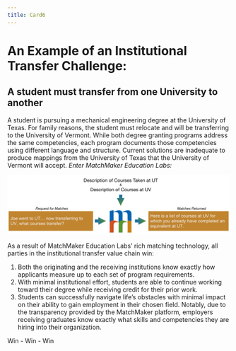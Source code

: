 ```yaml
---
title: Card6
---
```

# An Example of an Institutional Transfer Challenge:

## A student must transfer from one University to another

A student is pursuing a mechanical engineering degree at the University of Texas.  For family reasons, the student must relocate and will be transferring to the University of Vermont. While both degree granting programs address the same competencies, each program documents those competencies using different language and structure. Current solutions are inadequate to produce mappings from the University of Texas that the University of Vermont will accept. *Enter MatchMaker Education Labs:*

![Alt Text for Sample Image](/mmassets/Uni-Transfer.svg)

As a result of MatchMaker Education Labs’ rich matching technology, all parties in the institutional transfer value chain win:

1. Both the originating and the receiving institutions know exactly how applicants measure up to each set of program requirements.
2. With minimal institutional effort, students are able to continue working toward their degree while receiving credit for their prior work.
3. Students can successfully navigate life’s obstacles with minimal impact on their ability to gain employment in their chosen field.  Notably, due to the transparency provided by the MatchMaker platform, employers receiving graduates know exactly what skills and competencies they are hiring into their organization.

Win - Win - Win
